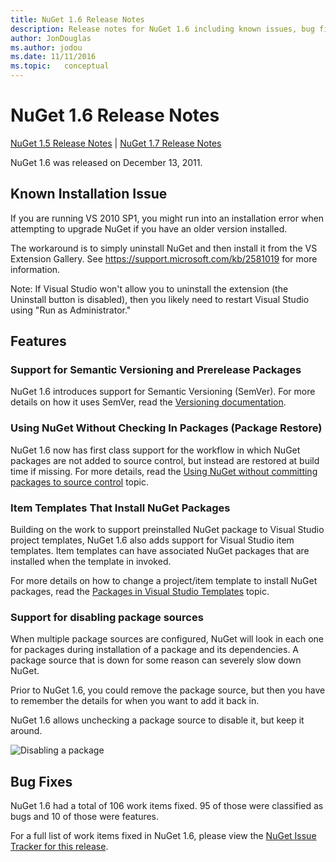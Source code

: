 ```yaml
---
title: NuGet 1.6 Release Notes
description: Release notes for NuGet 1.6 including known issues, bug fixes, added features, and DCRs.
author: JonDouglas
ms.author: jodou
ms.date: 11/11/2016
ms.topic:   conceptual
---
```


 # NuGet 1.6 Release Notes

[NuGet 1.5 Release Notes](../release-notes/nuget-1.5.md) | [NuGet 1.7 Release Notes](../release-notes/nuget-1.7.md)

NuGet 1.6 was released on December 13, 2011.

## Known Installation Issue
If you are running VS 2010 SP1, you might run into an installation error when attempting to upgrade
NuGet if you have an older version installed.

The workaround is to simply uninstall NuGet and then install it from the VS Extension Gallery.  See
<https://support.microsoft.com/kb/2581019> for more information.

Note: If Visual Studio won't allow you to uninstall the extension (the Uninstall button is disabled),
then you likely need to restart Visual Studio using "Run as Administrator."

## Features

### Support for Semantic Versioning and Prerelease Packages
NuGet 1.6 introduces support for Semantic Versioning (SemVer). For more details on how it uses
SemVer, read the [Versioning documentation](../create-packages/prerelease-packages.md).

### Using NuGet Without Checking In Packages (Package Restore)
NuGet 1.6 now has first class support for the workflow in which NuGet packages are not added
to source control, but instead are restored at build time if missing. For more details, read
the [Using NuGet without committing packages to source control](../consume-packages/packages-and-source-control.md)
topic.

### Item Templates That Install NuGet Packages
Building on the work to support preinstalled NuGet package to Visual Studio project templates,
NuGet 1.6 also adds support for Visual Studio item templates. Item templates can have associated
NuGet packages that are installed when the template in invoked.

For more details on how to change a project/item template to install NuGet packages, read the
[Packages in Visual Studio Templates](../visual-studio-extensibility/visual-studio-templates.md) topic.

### Support for disabling package sources
When multiple package sources are configured, NuGet will look in each one for packages during
installation of a package and its dependencies. A package source that is down for some reason
can severely slow down NuGet.

Prior to NuGet 1.6, you could remove the package source, but then you have to remember the details
for when you want to add it back in.

NuGet 1.6 allows unchecking a package source to disable it, but keep it around.

![Disabling a package](./media/package-source-with-disabled-source.png)

## Bug Fixes
NuGet 1.6 had a total of 106 work items fixed. 95 of those were classified as bugs and 10 of those were
features.

For a full list of work items fixed in NuGet 1.6, please view the [NuGet Issue Tracker for this release](http://nuget.codeplex.com/workitem/list/advanced?keyword=&status=Closed&type=All&priority=All&release=NuGet%201.6&assignedTo=All&component=All&sortField=Votes&sortDirection=Descending&page=0).

